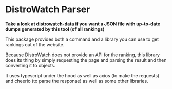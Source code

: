# DistroWatch Parser

**Take a look at [distrowatch-data](https://github.com/jamezrin/distrowatch-data) if you want a JSON file with up-to-date dumps generated by this tool (of all rankings)**

This package provides both a command and a library you can use to get rankings out of the website.

Because DistroWatch does not provide an API for the ranking, this library does its thing by simply
requesting the page and parsing the result and then converting it to objects.

It uses typescript under the hood as well as axios (to make the requests) and cheerio (to parse the response)
as well as some other libraries.
